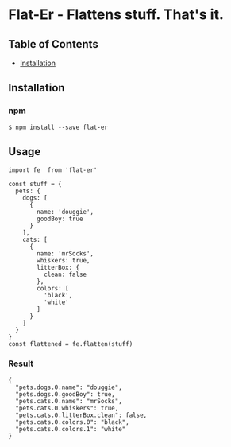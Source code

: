 # Flat-Er - Flattens stuff. That's it.

## Table of Contents
- [Installation](#Installation)

## Installation
### npm
```
$ npm install --save flat-er
```

## Usage
```
import fe  from 'flat-er'

const stuff = {
  pets: {
    dogs: [
      {
        name: 'douggie',
        goodBoy: true
      }
    ],
    cats: [
      {
        name: 'mrSocks',
        whiskers: true,
        litterBox: {
          clean: false
        },
        colors: [
          'black',
          'white'
        ]
      }
    ]
  }
}
const flattened = fe.flatten(stuff)
```

### Result
```
{
  "pets.dogs.0.name": "douggie",
  "pets.dogs.0.goodBoy": true,
  "pets.cats.0.name": "mrSocks",
  "pets.cats.0.whiskers": true,
  "pets.cats.0.litterBox.clean": false,
  "pets.cats.0.colors.0": "black",
  "pets.cats.0.colors.1": "white"
}
```